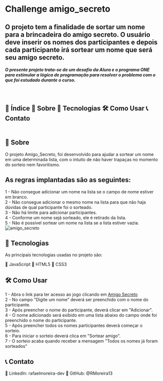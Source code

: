 <h1>Challenge amigo_secreto</h1>

  <h2>O projeto tem a finalidade de sortar um nome para a brincadeira do amigo secreto. O usuário deve inserir os nomes dos participantes e depois cada participante irá sortear um nome que será seu amigo secreto.</h2>
  <h5>O presente projeto trata-se de um desafio da Alura e o programa ONE para estimular a lógica de programação para resolver o problema com o que foi estudado durante o curso.</h5><br>



<h2>📌 Índice
📜 Sobre
🚀 Tecnologias
🛠 Como Usar
📞 Contato <br><br></h2>

<h2>📜 Sobre</h2>  

<p>O projeto Amigo_Secreto, foi desenvolvido para ajudar a sortear um nome em uma determinada lista, com o intuito de não haver trapaças no momento do sorteio nem favoritismo.</p>

<h2>As regras implantadas são as seguintes:</h2>

1 - Não consegue adicionar um nome na lista se o campo de nome estiver em branco.<br>
2 - Não consegue adicionar o mesmo nome na lista para que não haja dúvidas de qual participante foi o sorteado.<br>
3 - Não há limite para adicionar participantes.<br>
4 - Conforme um nome sejá sorteado, ele é retirado da lista.<br>
5 - Não é possível sortear um nome na lista se a lista estiver vazia.<br>
![amigo_secreto](https://github.com/user-attachments/assets/75dee6d6-0cf3-48a9-8b0a-451e5d4196e5)

<h2>🚀 Tecnologias</h2>

<p>As principais tecnologias usadas no projeto são:</p>

🔹 JavaScript
🔹 HTML5
🔹 CSS3

<h2>🛠 Como Usar</h2>

1 - Abra o link para ter acesso ao jogo  clicando em <a href = "https://challenge-amigo-secreto-ivory.vercel.app/"> Amigo Secreto </a><br>
2 - No campo "Digite um nome" deverá ser preenchido com o nome do participante.<br>
3 - Após preencher o nome do participante, deverá clicar em "Adicionar".<br>
4 - O nome adicionado será exibido em uma lista abaixo do campo onde foi preenchido o nome do participante.<br>
5 - Após preencher todos os nomes participantes deverá começar o sorteio.<br>
6 - Para iniciar o sorteio deverá clica em "Sortear amigo".<br>
7 - O sorteio acaba quando receber a mensagem "Todos os nomes já foram sorteados"<br>

<h2>📞 Contato</h2>

🔗 LinkedIn: rafaelmoreira-dev 🐙 GitHub: @RMoreira13
